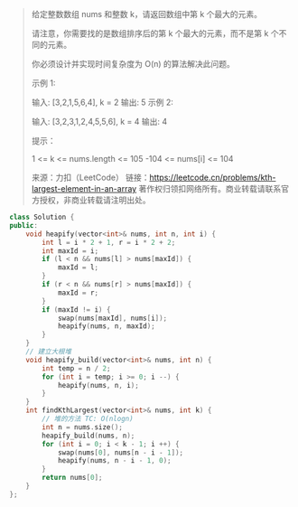 > 给定整数数组 nums 和整数 k，请返回数组中第 k 个最大的元素。
>
> 请注意，你需要找的是数组排序后的第 k 个最大的元素，而不是第 k 个不同的元素。
>
> 你必须设计并实现时间复杂度为 O(n) 的算法解决此问题。
>
>  
>
> 示例 1:
>
> 输入: [3,2,1,5,6,4], k = 2
> 输出: 5
> 示例 2:
>
> 输入: [3,2,3,1,2,4,5,5,6], k = 4
> 输出: 4
>
>
> 提示：
>
> 1 <= k <= nums.length <= 105
> -104 <= nums[i] <= 104
>
> 来源：力扣（LeetCode）
> 链接：https://leetcode.cn/problems/kth-largest-element-in-an-array
> 著作权归领扣网络所有。商业转载请联系官方授权，非商业转载请注明出处。

```cpp
class Solution {
public:
    void heapify(vector<int>& nums, int n, int i) {
        int l = i * 2 + 1, r = i * 2 + 2;
        int maxId = i;
        if (l < n && nums[l] > nums[maxId]) {
            maxId = l;
        }
        if (r < n && nums[r] > nums[maxId]) {
            maxId = r;
        }
        if (maxId != i) {
            swap(nums[maxId], nums[i]);
            heapify(nums, n, maxId);
        }
    }
    // 建立大根堆
    void heapify_build(vector<int>& nums, int n) {
        int temp = n / 2;
        for (int i = temp; i >= 0; i --) {
            heapify(nums, n, i);
        }
    }
    int findKthLargest(vector<int>& nums, int k) {
        // 堆的方法 TC: O(nlogn)
        int n = nums.size();
        heapify_build(nums, n);
        for (int i = 0; i < k - 1; i ++) {
            swap(nums[0], nums[n - i - 1]);
            heapify(nums, n - i - 1, 0);
        }
        return nums[0];
    }
};
```

